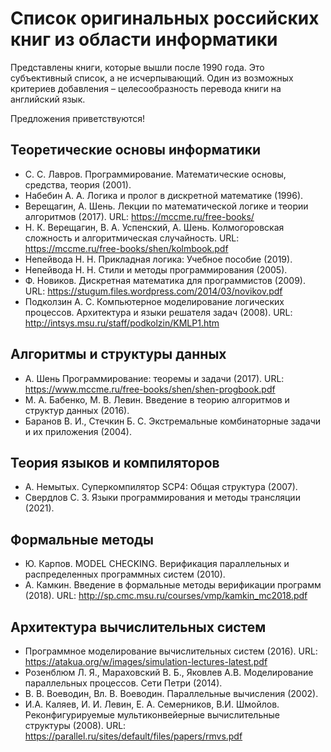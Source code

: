 # Список оригинальных российских книг из области информатики

Представлены книги, которые вышли после 1990 года. Это субъективный список, а не исчерпывающий. Один из возможных критериев добавления – целесообразность перевода книги на английский язык.

Предложения приветствуются!

## Теоретические основы информатики

* С. С. Лавров. Программирование. Математические основы, средства, теория (2001).
* Набебин А. А. Логика и пролог в дискретной математике (1996).
* Верещагин, А. Шень. Лекции по математической логике и теории алгоритмов (2017). URL: https://mccme.ru/free-books/
* Н. К. Верещагин, В. А. Успенский, А. Шень. Колмогоровская сложность и алгоритмическая случайность. URL: https://mccme.ru/free-books/shen/kolmbook.pdf
* Непейвода Н. Н. Прикладная логика: Учебное пособие (2019).
* Непейвода Н. Н. Стили и методы программирования (2005).
* Ф. Новиков. Дискретная математика для программистов (2009). URL: https://stugum.files.wordpress.com/2014/03/novikov.pdf
* Подколзин А. С. Компьютерное моделирование логических процессов. Архитектура и языки решателя задач (2008). URL: http://intsys.msu.ru/staff/podkolzin/KMLP1.htm

## Алгоритмы и структуры данных

* А. Шень Программирование: теоремы и задачи (2017). URL: https://www.mccme.ru/free-books/shen/shen-progbook.pdf
* М. А. Бабенко, М. В. Левин. Введение в теорию алгоритмов и структур данных (2016).
* Баранов В. И., Стечкин Б. С. Экстремальные комбинаторные задачи и их приложения (2004).

## Теория языков и компиляторов

* А. Немытых. Суперкомпилятор SCP4: Общая структура (2007).
* Свердлов С. З. Языки программирования и методы трансляции (2021).

## Формальные методы

* Ю. Карпов. MODEL CHECKING. Верификация параллельных и распределенных программных систем (2010).
* А. Камкин. Введение в формальные методы верификации программ (2018). URL: http://sp.cmc.msu.ru/courses/vmp/kamkin_mc2018.pdf

## Архитектура вычислительных систем

* Программное моделирование вычислительных систем (2016). URL: https://atakua.org/w/images/simulation-lectures-latest.pdf
* Розенблюм Л. Я., Мараховский В. Б., Яковлев А.В. Моделирование параллельных процессов. Сети Петри (2014).
* В. В. Воеводин, Вл. В. Воеводин. Параллельные вычисления (2002).
* И.А. Каляев, И. И. Левин, Е. А. Семерников, В.И. Шмойлов. Реконфигурируемые мультиконвейерные вычислительные структуры (2008). URL: https://parallel.ru/sites/default/files/papers/rmvs.pdf
